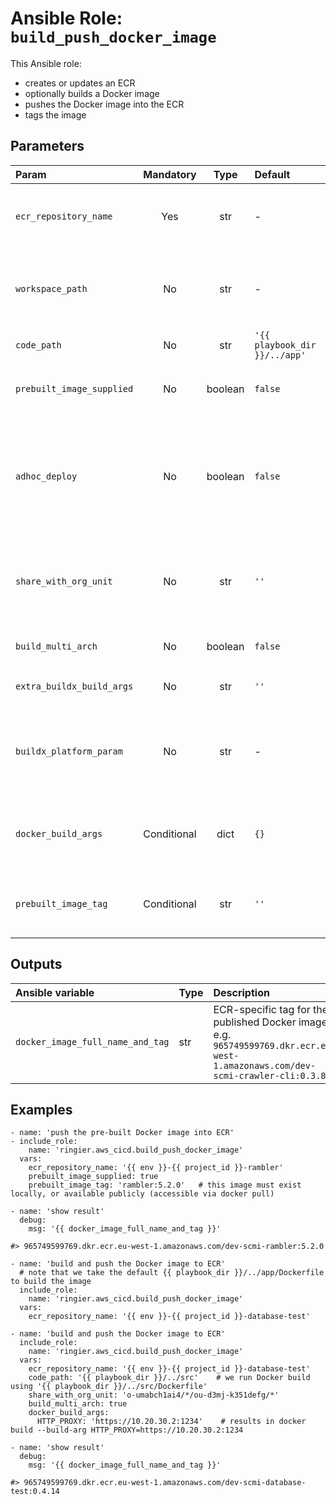 # Ansible Role: `build_push_docker_image`

This Ansible role:
*  creates or updates an ECR
*  optionally builds a Docker image
*  pushes the Docker image into the ECR
*  tags the image

## Parameters

| Param                     |  Mandatory  |  Type   | Default                       | Description                                                                                                                                                                                                                    |
|:--------------------------|:-----------:|:-------:|:------------------------------|:-------------------------------------------------------------------------------------------------------------------------------------------------------------------------------------------------------------------------------|
| `ecr_repository_name`     |     Yes     |   str   | -                             | Name of the ECR repository to be created/updated. e.g. '{{ env }}-{{ project_id }}-crawler-cli'                                                                                                                                |
| `workspace_path`          |     No      |   str   | -                             | A temporary folder as the `chdir` folder to run docker build, normally no need to specify as Ansible role `init_workspace`set its value already                                                                                |
| `code_path`               |     No      |   str   | `'{{ playbook_dir }}/../app'` | Where to find Dockerfile                                                                                                                                                                                                       |
| `prebuilt_image_supplied` |     No      | boolean | `false`                       | Set to `true` will ignore docker build process and take the existing image for ECR publishing                                                                                                                                  |
| `adhoc_deploy`            |     No      | boolean | `false`                       | Ignored when `prebuilt_image_supplied` is truthy. When `adhoc_deploy` is truthy, use the docker image repo digest as the version to tag Docker image. Otherwise, use `{{ project_version }} as the version for image tagging.` |
| `share_with_org_unit`     |     No      |   str   | `''`                          | Set to the OU path like `o-xxxxxxxxxx/*/ou-xxxx-xxxxxxxx/*` to permit the readonly access to the image from all AWS accounts within the organization unit.                                                                     |
| `build_multi_arch`        |     No      | boolean | `false`                       | If truthy, this role builds the multi-arch image for amd64 and arm64                                                                                                                                                           |
| `extra_buildx_build_args` |     No      |   str   | `''`                          | Extra command line parameters to pass over to `docker buildx build`                                                                                                                                                            |
| `buildx_platform_param`   |     No      |   str   | -                             | Target platform. If not set it will be determined from the repository settings. Valid values are: `''`, `'linux/amd64'`, `'linux/arm64'`, or `'linux/amd64,linux/arm64'`.                                                      |
| `docker_build_args`       | Conditional |  dict   | `{}`                          | Mandatory when `prebuilt_image_supplied` is falsy. Key-value pairs of the values to supply for `docker build --build-arg ...`                                                                                                  |
| `prebuilt_image_tag`      | Conditional |   str   | `''`                          | Mandatory when `prebuilt_image_supplied` is truthy. Tag of the prebuilt docker image for ECR publishing.                                                                                                                       |

## Outputs

| Ansible variable                 | Type | Description                                                                                                                      |
|:---------------------------------|:-----|:---------------------------------------------------------------------------------------------------------------------------------|
| `docker_image_full_name_and_tag` | str  | ECR-specific tag for the published Docker image. e.g. `965749599769.dkr.ecr.eu-west-1.amazonaws.com/dev-scmi-crawler-cli:0.3.8.` |

## Examples

```ansible
- name: 'push the pre-built Docker image into ECR'
- include_role:
    name: 'ringier.aws_cicd.build_push_docker_image'
  vars:
    ecr_repository_name: '{{ env }}-{{ project_id }}-rambler'
    prebuilt_image_supplied: true
    prebuilt_image_tag: 'rambler:5.2.0'   # this image must exist locally, or available publicly (accessible via docker pull)

- name: 'show result'
  debug:
    msg: '{{ docker_image_full_name_and_tag }}'

#> 965749599769.dkr.ecr.eu-west-1.amazonaws.com/dev-scmi-rambler:5.2.0

- name: 'build and push the Docker image to ECR'
  # note that we take the default {{ playbook_dir }}/../app/Dockerfile to build the image  
  include_role:
    name: 'ringier.aws_cicd.build_push_docker_image'
  vars:
    ecr_repository_name: '{{ env }}-{{ project_id }}-database-test'

- name: 'build and push the Docker image to ECR'
  include_role:
    name: 'ringier.aws_cicd.build_push_docker_image'
  vars:
    ecr_repository_name: '{{ env }}-{{ project_id }}-database-test'
    code_path: '{{ playbook_dir }}/../src'    # we run Docker build using '{{ playbook_dir }}/../src/Dockerfile'
    share_with_org_unit: 'o-umabch1ai4/*/ou-d3mj-k351defg/*'
    build_multi_arch: true
    docker_build_args:
      HTTP_PROXY: 'https://10.20.30.2:1234'    # results in docker build --build-arg HTTP_PROXY=https://10.20.30.2:1234

- name: 'show result'
  debug:
    msg: '{{ docker_image_full_name_and_tag }}'

#> 965749599769.dkr.ecr.eu-west-1.amazonaws.com/dev-scmi-database-test:0.4.14
```
